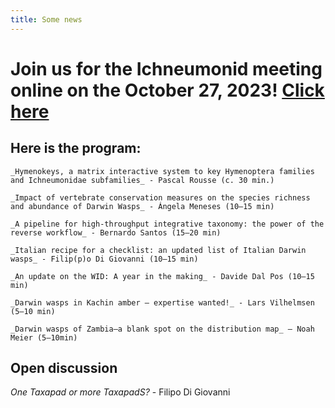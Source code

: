 ```yaml
---
title: Some news 
---
```

# Join us for the Ichneumonid meeting online on the October 27, 2023! [Click here](https://us06web.zoom.us/j/82780415188?pwd=QYLd9UmUpruMda6cUGbxK5oEsWSML1.1) 
## Here is the program:
    _Hymenokeys, a matrix interactive system to key Hymenoptera families and Ichneumonidae subfamilies_ - Pascal Rousse (c. 30 min.)
    
    _Impact of vertebrate conservation measures on the species richness and abundance of Darwin Wasps_ - Ángela Meneses (10–15 min)
    
    _A pipeline for high-throughput integrative taxonomy: the power of the reverse workflow_ - Bernardo Santos (15–20 min)
    
    _Italian recipe for a checklist: an updated list of Italian Darwin wasps_ - Filip(p)o Di Giovanni (10–15 min)
    
    _An update on the WID: A year in the making_ - Davide Dal Pos (10–15 min)
    
    _Darwin wasps in Kachin amber – expertise wanted!_ - Lars Vilhelmsen (5–10 min)
    
    _Darwin wasps of Zambia—a blank spot on the distribution map_ – Noah Meier (5–10min)
## Open discussion
_One Taxapad or more TaxapadS?_ - Filipo Di Giovanni

